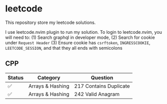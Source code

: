 # leetcode

This repository store my leetcode solutions.

I use leetcode.nvim plugin to run my solution.
To login to leetcode.nvim, you will need to:
(1) Search graphql in developer mode,
(2) Search for cookie under `Request Header`
(3) Ensure cookie has `csrftoken`, `INGRESSCOOKIE`, `LEETCODE_SESSION`, and that they all ends with semicolons

## CPP

Status | Category | Question
--- | --- | ---
✅ | Arrays & Hashing | 217 Contains Duplicate
✅ | Arrays & Hashing | 242 Valid Anagram
